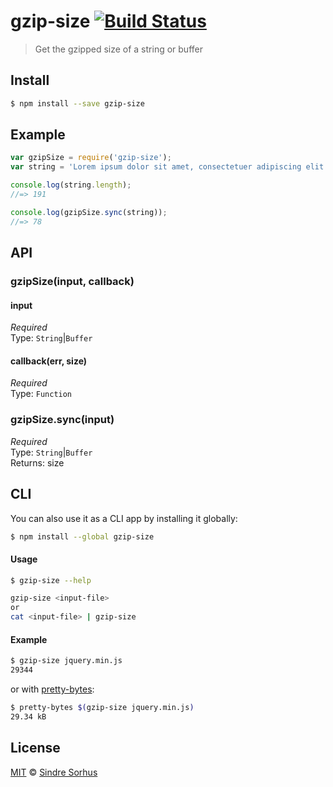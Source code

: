 # gzip-size [![Build Status](https://travis-ci.org/sindresorhus/gzip-size.png?branch=master)](https://travis-ci.org/sindresorhus/gzip-size)

> Get the gzipped size of a string or buffer


## Install

```bash
$ npm install --save gzip-size
```


## Example

```js
var gzipSize = require('gzip-size');
var string = 'Lorem ipsum dolor sit amet, consectetuer adipiscing elit. Aenean commodo ligula eget dolor. Aenean massa. Cum sociis natoque penatibus et magnis dis parturient montes, nascetur ridiculus mus.';

console.log(string.length);
//=> 191

console.log(gzipSize.sync(string));
//=> 78
```


## API

### gzipSize(input, callback)

#### input

*Required*  
Type: `String`|`Buffer`

#### callback(err, size)

*Required*  
Type: `Function`

### gzipSize.sync(input)

*Required*  
Type: `String`|`Buffer`  
Returns: size


## CLI

You can also use it as a CLI app by installing it globally:

```bash
$ npm install --global gzip-size
```

#### Usage

```bash
$ gzip-size --help

gzip-size <input-file>
or
cat <input-file> | gzip-size
```

#### Example

```bash
$ gzip-size jquery.min.js
29344
```

or with [pretty-bytes](https://github.com/sindresorhus/pretty-bytes):

```bash
$ pretty-bytes $(gzip-size jquery.min.js)
29.34 kB
```

## License

[MIT](http://opensource.org/licenses/MIT) © [Sindre Sorhus](http://sindresorhus.com)
